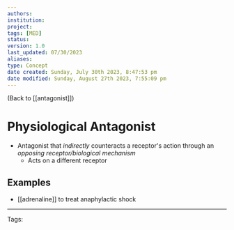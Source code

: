 ```yaml
---
authors: 
institution: 
project: 
tags: [MED]
status: 
version: 1.0
last_updated: 07/30/2023
aliases: 
type: Concept
date created: Sunday, July 30th 2023, 8:47:53 pm
date modified: Sunday, August 27th 2023, 7:55:09 pm
---
```


(Back to [[antagonist]])

# Physiological Antagonist

- Antagonist that _indirectly_ counteracts a receptor's action through an _opposing receptor/biological mechanism_
	- Acts on a different receptor

## Examples
- [[adrenaline]] to treat anaphylactic shock

---
Tags: